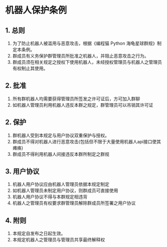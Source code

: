 # 机器人保护条例

## 1. 总则

1. 为了防止机器人被滥用与恶意攻击，根据《编程猫 Python 海龟星球群规》制定本条例。
2. 群成员有义务保护群管理员所批准之机器人，并阻止恶意攻击之行为。
3. 群成员须在相关规定之授权下使用机器人，未经授权管理员与机器人之管理员有权制止其使用。

## 2. 批准

1. 所有群机器人均需要获得管理员所签发之许可证后，方可加入群聊
2. 如机器人管理员利用机器人违反本群之规定，群管理员可以吊销其许可证

## 2. 保护

1. 群机器人受到本规定与用户协议双重保护与授权。
2. 群成员不得对机器人进行恶意攻击(包括但不限于大量使用机器人api接口使其瘫痪)
3. 群成员不得利用机器人间接违反本群所制定之群规

## 3. 用户协议

1. 机器人用户协议应由机器人管理员依据本规定制定
2. 如机器人管理员未制定用户协议，则群成员可直接使用
3. 机器人用户协议不得与本群规定相违背
4. 机器人之管理员有权要求群管理员解除群成员所签署之用户协议

## 4. 附则

1. 本规定自发布之日起生效。
2. 本规定机器人之管理员与管理员共享最终解释权
